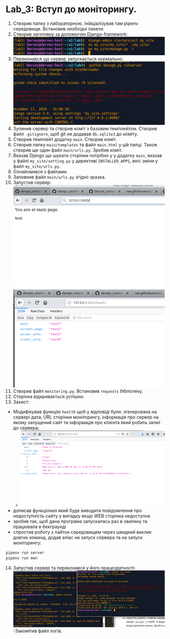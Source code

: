 # Lab_3: Вступ до моніторингу.

1. Створив папку з лабораторною. Інійціалізував там pipenv середовище. Встановив необхідні пакети.
2. Створив заготовку за допомогою Django-framework:
![](img/django-template.png)
3. Переконався що сервер запускається нормально:
![](img/run-django.png)
4. Зупинив сервер та створив коміт з базовим темплейтом. Створив файл `.gitignore`, щоб git не додавав `db.sqlite3` до коміту.
5. Створив темплейт додатку `main`. Створив коміт.
6. Створив папку `main/templates` та файл `main.html` у цій папці. Також створив ще один файл `main/urls.py`. Зробив коміт.
7. Вказав Django що шукати сторінки потрібно у у додатку `main`, вказав у файлі `my_site/setting.py` у директиві `INSTALLED_APPS`, вніс зміни у файл `my_site/urls.py`.
8. Ознайомився з файлами.
9. Заповнив файл `main/urls.py` згідно зразка.
10. Запустив сервер:
![](img/site-page-1.png)
![](img/site-page-2.png)
11. Створив файл `monitoring.py`. Встановив `requests` бібліотеку.
12. Сторінка відкривається успішно.
13. Захист:
- Модифікував функцію `health` щоб у відповіді були: згенерована на сервері дата, URL сторінки моніторингу, інформація про сервер на якому запущений сайт та інформація про клієнта який робить запит до сервера;
  - ![](img/health-program.png)
- дописав функціонал який буде виводити повідомлення про недоступність сайту у випадку якщо WEB сторінка недоступна
- зробив так, щоб дана програма запускалась раз в хвилину та працювала в бекграунді
- спростив роботу з пайтон середовищем через швидкий виклик довгих команд, додав аліас на запуск сервера та на запуск моніторингу:
``` Bash
pipenv run server
pipenv run mon
```
14. Запустив сервер та переконався у його працездатності:
![](img/monserver.png)
-Закомітив файл логів.